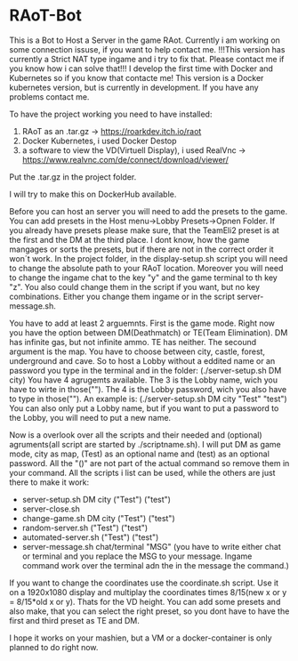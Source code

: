 # RAoT-Bot
This is a Bot to Host a Server in the game RAot.
Currently i am working on some connection issuse, if you want to help contact me.
!!!This version has currently a Strict NAT type ingame and i try to fix that. Please contact me if you know how i can solve that!!!
I develop the first time with Docker and Kubernetes so if you know that contacte me!
This version is a Docker kubernetes version, but is currently in development.
If you have any problems contact me.

To have the project working you need to have installed:
1. RAoT as an .tar.gz -> https://roarkdev.itch.io/raot
2. Docker Kubernetes, i used Docker Destop
3. a software to view the VD(Virtuell Display), i used RealVnc -> https://www.realvnc.com/de/connect/download/viewer/

Put the .tar.gz in the project folder.

I will try to make this on DockerHub available.

Before you can host an server you will need to add the presets to the game. You can add presets in the
Host menu->Lobby Presets->Opnen Folder. If you already have presets please make sure, that the TeamEli2 
preset is at the first and the DM at the third place. I dont know, how the game mangages or sorts the presets,
but if there are not in the correct order it won´t work. In the project folder, in the display-setup.sh script
you will need to change the absolute path to your RAoT location. Moreover you will need to change the ingame chat to the key "y" and the game terminal to th key "z".
You also could change them in the script if you want, but no key combinations. Either you change them ingame or in the script server-message.sh.

You have to add at least 2 arguemnts.
First is the game mode. Right now you have the option between DM(Deathmatch) or TE(Team Elimination).
DM has infinite gas, but not infinite ammo.
TE has neither.
The secound argument is the map. You have to choose between city, castle, forest, underground and cave.
So to host a Lobby without a eddited name or an password you type in the terminal and in the folder:
(./server-setup.sh DM city)
You have 4 agrugemts available. The 3 is the Lobby name, wich you have to wirte in those(""). The 4 is the Lobby password, wich you also have to type in those(""). An example is:
(./server-setup.sh DM city "Test" "test")
You can also only put a Lobby name, but if you want to put a password to the Lobby, you will need to put a new name.

Now is a overlook over all the scripts and their needed and (optional) agruments(all script are started by ./scriptname.sh). I will put DM as game mode, city as map, (Test) as an optional name and (test) as an optional password.
All the "()" are not part of the actual command so remove them in your command. All the scripts i list can be used, while the others are just there to make it work:

- server-setup.sh DM city ("Test") ("test")
- server-close.sh
- change-game.sh DM city ("Test") ("test")
- random-server.sh ("Test") ("test")
- automated-server.sh ("Test") ("test")
- server-message.sh chat/terminal "MSG" (you have to write either chat or terminal and you replace the MSG to your message. Ingame command work over the terminal adn the in the message the command.)

If you want to change the coordinates use the coordinate.sh script. Use it on a 1920x1080 display and multiplay the coordinates times 8/15(new x or y = 8/15*old x or y). Thats for the VD height.
You can add some presets and also make, that you can select the right preset, so you dont have to have the first and third preset as TE and DM.


I hope it works on your mashien, but a VM or a docker-container is only planned to do right now.


